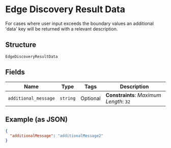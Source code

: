 
# Edge Discovery Result Data

For cases where user input exceeds the boundary values an additional 'data' key will be returned with a relevant description.

## Structure

`EdgeDiscoveryResultData`

## Fields

| Name | Type | Tags | Description |
|  --- | --- | --- | --- |
| `additional_message` | `string` | Optional | **Constraints**: *Maximum Length*: `32` |

## Example (as JSON)

```json
{
  "additionalMessage": "additionalMessage2"
}
```

